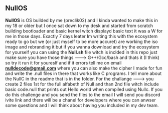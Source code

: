 ## NullOS

**NullOS** is OS builded by me (preclik02) and I kinda wanted to make this in my 18 or older but I once sat down to my desk and started from scratch building bootloader and basic kernel witch displayd basic text it was a W for me in those days. Exactly 7 days leater Im writing this with the ecosystem ready to go but we (or just myself to be more accuret) are working the iso image and rebranding it but if you wanna download and try the ecosystem for yourself you can using the **Null.sh** file witch is inclded in this repo just make sure you have those things ---> G++/Gcc/bash and thats it (I think) so try it run it for youreslf and if it errors tell me on email **nulldecode@gmail.com** where you can also make the cipher I made for fun and write the .null files in there that works like C programs. I tell more about the NullC in the readme that is in the folder. For the challange ---> you create 2 files 1st for the full alfabeth of Null and than 2nd file witch include basic code.null that prints out Hello world when compiled using Nullc. If you do this challenge and you send the files to the email I will send you discord ivite link and there will be a chanel for developers where you can anwser some questions and I will think about having you included in my dev team.
